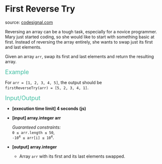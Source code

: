 <h1>First Reverse Try</h1>
<p>source: <a href="https://www.codesignal.com/">codesignal.com</a>
<div><p>Reversing an array can be a tough task, especially for a novice programmer. Mary just started coding, so she would like to start with something basic at first. Instead of reversing the array entirely, she wants to swap just its first and last elements.</p>
<p>Given an array <code>arr</code>, swap its first and last elements and return the resulting array.</p>
<p><span style="color:#44BFA3;font-size:1.4em">Example</span></p>
<p>For <code>arr = [1, 2, 3, 4, 5]</code>, the output should be<br>
<code>firstReverseTry(arr) = [5, 2, 3, 4, 1]</code>.</p>
<p><span style="color:#44BFA3;font-size:1.4em">Input/Output</span></p>
<ul>
<li>
<p><strong>[execution time limit] 4 seconds (js)</strong></p>
</li>
<li>
<p><strong>[input] array.integer arr</strong></p>
<p><em>Guaranteed constraints:</em><br>
<code>0 ≤ arr.length ≤ 50</code>,<br>
<code>-10<sup>4</sup> ≤ arr[i] ≤ 10<sup>4</sup></code>.</p>
</li>
<li>
<p><strong>[output] array.integer</strong></p>
<ul>
<li>Array <code>arr</code> with its first and its last elements swapped.</li>
</ul>
</li>
</ul>
</div>
